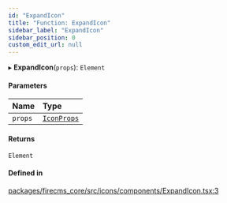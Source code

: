 ```yaml
---
id: "ExpandIcon"
title: "Function: ExpandIcon"
sidebar_label: "ExpandIcon"
sidebar_position: 0
custom_edit_url: null
---
```


▸ **ExpandIcon**(`props`): `Element`

#### Parameters

| Name | Type |
| :------ | :------ |
| `props` | [`IconProps`](../types/IconProps.md) |

#### Returns

`Element`

#### Defined in

[packages/firecms_core/src/icons/components/ExpandIcon.tsx:3](https://github.com/FireCMSco/firecms/blob/d45f3739/packages/firecms_core/src/icons/components/ExpandIcon.tsx#L3)
